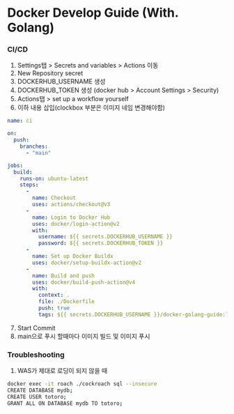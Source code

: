 # Docker Develop Guide (With. Golang)

### CI/CD

1. Settings탭 > Secrets and variables > Actions 이동
2. New Repository secret 
3. DOCKERHUB_USERNAME 생성
4. DOCKERHUB_TOKEN 생성 (docker hub > Account Settings > Security)
5. Actions탭 > set up a workflow yourself 
6. 이하 내용 삽입(clockbox 부분은 이미지 네임 변경해야함)

```yml
name: ci

on:
  push:
    branches:
      - "main"

jobs:
  build:
    runs-on: ubuntu-latest
    steps:
      -
        name: Checkout
        uses: actions/checkout@v3
      -
        name: Login to Docker Hub
        uses: docker/login-action@v2
        with:
          username: ${{ secrets.DOCKERHUB_USERNAME }}
          password: ${{ secrets.DOCKERHUB_TOKEN }}
      -
        name: Set up Docker Buildx
        uses: docker/setup-buildx-action@v2
      -
        name: Build and push
        uses: docker/build-push-action@v4
        with:
          context: .
          file: ./Dockerfile
          push: true
          tags: ${{ secrets.DOCKERHUB_USERNAME }}/docker-golang-guide:latest
```

7. Start Commit
8. main으로 푸시 할때마다 이미지 빌드 및 이미지 푸시

### Troubleshooting

1. WAS가 제대로 로딩이 되지 않을 때

```sh
docker exec -it roach ./cockroach sql --insecure
CREATE DATABASE mydb;
CREATE USER totoro;
GRANT ALL ON DATABASE mydb TO totoro;
```
